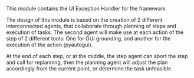 This module contains the UI Exception Handler for the framework.

The design of this module is based on the creation of 2 different interconnected agents, that collaborate through planning of steps and execution of tasks. The second agent will make use at each action of the step of 2 different tools: One for GUI grounding, and another for the execution of the action (pyautogui).

At the end of each step, or at the middle, the step agent can abort the step and call for replanning, then the planning agent will adjust the plan accordingly from the current point, or determine the task unfeasible.